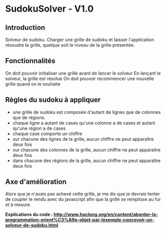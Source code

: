 SudokuSolver - V1.0
=======================

Introduction
------------
Solveur de sudoku. 
Charger une grille de sudoku et laisser l'application résoudre la grille, quelque soit le niveau de la grille présentée.


Fonctionnalités
------------
On doit pouvoir initialiser une grille avant de lancer le solveur
En lançant le solveur, la grille est résolue
On doit pouvoir recommencer une nouvelle grille quand on le souhaite


Règles du sudoku à appliquer
------------
* une grille de sudoku est composée d'autant de lignes que de colonnes que de régions.
* chaque ligne a autant de cases qu'une colonne a de cases et autant qu'une région a de cases
* chaque case comporte un chiffre
* sur chacune des lignes de la grille, aucun chiffre ne peut apparaître deux fois
* sur chacune des colonnes de la grille, aucun chiffre ne peut apparaitre deux fois
* dans chacune des régions de la grille, aucun chiffre ne peut apparaître deux fois


Axe d'amélioration
------------
Alors que je n'avais pas achevé cette grille, je me dis que je devrais tenter de coupler le rendu avec du javascript afin que la grille se remplisse au fur et à mesure.

**Explications du code : http://www.haclong.org/en/content/aborder-la-programmation-orient%C3%A9e-objet-par-lexemple-concevoir-un-solveur-de-sudoku.html**
